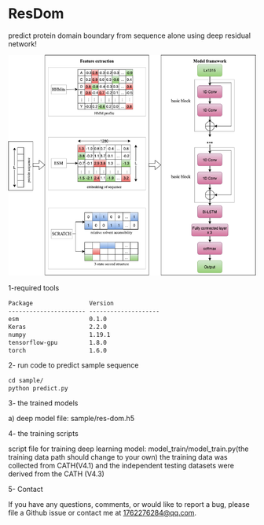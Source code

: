 # ResDom
predict protein domain boundary from sequence alone using deep residual network!

![image](./sample/img/resdom_pipline.png)

1-required tools

    Package                Version             
    ---------------------- --------------------
    esm                    0.1.0               
    Keras                  2.2.0               
    numpy                  1.19.1              
    tensorflow-gpu         1.8.0               
    torch                  1.6.0               

2- run code to predict sample sequence

    cd sample/
    python predict.py


3- the trained models
    
   a) deep model file: sample/res-dom.h5

4- the training scripts

script file for training deep learning model: model_train/model_train.py(the training data path should change to your own) the training data was collected from CATH(V4.1) and the independent testing datasets were derived from the CATH (V4.3)

5- Contact

If you have any questions, comments, or would like to report a bug, please file a Github issue or contact me at 1762276284@qq.com.